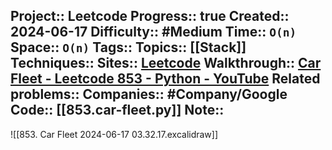 Project:: Leetcode
Progress:: true
Created:: 2024-06-17
Difficulty:: #Medium 
Time:: `O(n)`
Space:: `O(n)`
Tags:: 
Topics:: [[Stack]]
Techniques:: 
Sites:: [Leetcode](https://leetcode.com/problems/car-fleet/description/)
Walkthrough:: [Car Fleet - Leetcode 853 - Python - YouTube](https://www.youtube.com/watch?v=Pr6T-3yB9RM)
Related problems:: 
Companies:: #Company/Google
Code:: [[853.car-fleet.py]]
Note:: 
---
![[853. Car Fleet 2024-06-17 03.32.17.excalidraw]]